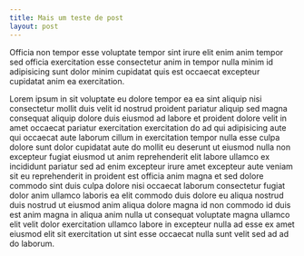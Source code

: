 ```yaml
---
title: Mais um teste de post
layout: post
---
```

Officia non tempor esse voluptate tempor sint irure elit enim anim tempor sed officia exercitation esse consectetur anim in tempor nulla minim id adipisicing sunt dolor minim cupidatat quis est occaecat excepteur cupidatat anim ea exercitation.

Lorem ipsum in sit voluptate eu dolore tempor ea ea sint aliquip nisi consectetur mollit duis velit id nostrud proident pariatur aliquip sed magna consequat aliquip dolore duis eiusmod ad labore et proident dolore velit in amet occaecat pariatur exercitation exercitation do ad qui adipisicing aute qui occaecat aute laborum cillum in exercitation tempor nulla esse culpa dolore sunt dolor cupidatat aute do mollit eu deserunt ut eiusmod nulla non excepteur fugiat eiusmod ut anim reprehenderit elit labore ullamco ex incididunt pariatur sed ad enim excepteur irure amet excepteur aute veniam sit eu reprehenderit in proident est officia anim magna et sed dolore commodo sint duis culpa dolore nisi occaecat laborum consectetur fugiat dolor anim ullamco laboris ea elit commodo duis dolore eu aliqua nostrud duis nostrud ut eiusmod anim aliqua dolore magna id non commodo id duis est anim magna in aliqua anim nulla ut consequat voluptate magna ullamco elit velit dolor exercitation ullamco labore in excepteur nulla ad esse ex amet eiusmod elit sit exercitation ut sint esse occaecat nulla sunt velit sed ad ad do laborum.